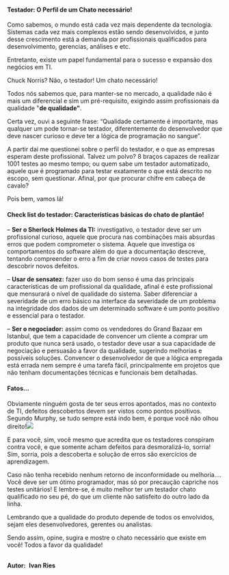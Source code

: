 #### Testador: O Perfil de um Chato necessário!

Como sabemos, o mundo está cada vez mais dependente da tecnologia. Sistemas cada vez mais complexos estão sendo desenvolvidos, e junto desse crescimento está a demanda por profissionais qualificados para desenvolvimento, gerencias, análises e etc.

Entretanto, existe um papel fundamental para o sucesso e expansão dos negócios em TI.

Chuck Norris? Não, o testador! Um chato necessário!

Todos nós sabemos que, para manter-se no mercado, a qualidade não é mais um diferencial e sim um pré-requisito, exigindo assim profissionais da qualidade "**de qualidade"**.

Certa vez, ouvi a seguinte frase: “Qualidade certamente é importante, mas qualquer um pode tornar-se testador, diferentemente do desenvolvedor que deve nascer curioso e deve ter a lógica de programação no sangue”.

A partir daí me questionei sobre o perfil do testador, e o que as empresas esperam deste profissional. Talvez um polvo? 8 braços capazes de realizar 1001 testes ao mesmo tempo; ou quem sabe um testador automatizado, aquele que é programado para testar exatamente o que está descrito no escopo, sem questionar. Afinal, por que procurar chifre em cabeça de cavalo?

Pois bem, vamos lá!

#### Check list do testador: Características básicas do chato de plantão!

– **Ser o Sherlock Holmes da TI:** investigativo, o testador deve ser um profissional curioso, aquele que procura nas combinações mais absurdas erros que podem comprometer o sistema. Aquele que investiga os comportamentos do software além do que a documentação descreve, tentando compreender o erro a fim de criar novos casos de testes para descobrir novos defeitos.

– **Usar de sensatez:** fazer uso do bom senso é uma das principais características de um profissional da qualidade, afinal é este profissional que mensurará o nível de qualidade do sistema. Saber diferenciar a severidade de um erro básico na interface da severidade de um problema na integridade dos dados de um determinado software é um ponto positivo e essencial para o testador.

– **Ser o negociador:** assim como os vendedores do Grand Bazaar em Istanbul, que tem a capacidade de convencer um cliente a comprar um produto que nunca será usado, o testador deve usar a sua capacidade de negociação e persuasão a favor da qualidade, sugerindo melhorias e possíveis soluções. Convencer o desenvolvedor de que a lógica empregada está errada nem sempre é uma tarefa fácil, principalmente em projetos que não tenham documentações técnicas e funcionais bem detalhadas.

#### Fatos…

Obviamente ninguém gosta de ter seus erros apontados, mas no contexto de TI, defeitos descobertos devem ser vistos como pontos positivos. Segundo Murphy, se tudo sempre está indo bem, é porque você não olhou direito!![](https://i0.wp.com/www.ti24x7.com.br/Uploads/Artigos/128/test_icon.jpg?w=618)

E para você, sim, você mesmo que acredita que os testadores conspiram contra você, e que somente acham defeitos para desmoralizá-lo, sorria! Sim, sorria, pois a descoberta e solução de erros são exercícios de aprendizagem.

Caso não tenha recebido nenhum retorno de inconformidade ou melhoria…. Você deve ser um ótimo programador, mas só por precaução capriche nos testes unitários! E lembre-se, é muito melhor ter um testador chato qualificado no seu pé, do que um cliente não satisfeito do outro lado da linha.

Lembrando que a qualidade do produto depende de todos os envolvidos, sejam eles desenvolvedores, gerentes ou analistas.

Sendo assim, opine, sugira e mostre o chato necessário que existe em você! Todos a favor da qualidade!                                                                        

**Autor:**  **Ivan Ries**